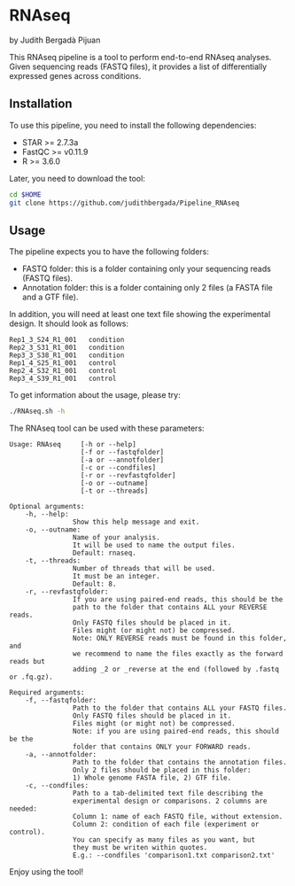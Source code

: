 # RNAseq

by Judith Bergadà Pijuan

This RNAseq pipeline is a tool to perform end-to-end RNAseq analyses.
Given sequencing reads (FASTQ files), it provides a list of differentially expressed genes across conditions.

## Installation

To use this pipeline, you need to install the following dependencies:
- STAR >= 2.7.3a
- FastQC >= v0.11.9
- R >= 3.6.0

Later, you need to download the tool:
```bash
cd $HOME
git clone https://github.com/judithbergada/Pipeline_RNAseq
```

## Usage

The pipeline expects you to have the following folders:
- FASTQ folder: this is a folder containing only your sequencing reads (FASTQ files).
- Annotation folder: this is a folder containing only 2 files (a FASTA file and a GTF file).

In addition, you will need at least one text file showing the experimental design.
It should look as follows:

```
Rep1_3_S24_R1_001	condition
Rep2_3_S31_R1_001	condition
Rep3_3_S38_R1_001	condition
Rep1_4_S25_R1_001	control
Rep2_4_S32_R1_001	control
Rep3_4_S39_R1_001	control
```

To get information about the usage, please try:

```bash
./RNAseq.sh -h
```

The RNAseq tool can be used with these parameters:

```
Usage: RNAseq     [-h or --help]
                  [-f or --fastqfolder]
                  [-a or --annotfolder]
                  [-c or --condfiles]
                  [-r or --revfastqfolder]
                  [-o or --outname]
                  [-t or --threads]

Optional arguments:
    -h, --help:
                Show this help message and exit.
    -o, --outname:
                Name of your analysis.
                It will be used to name the output files.
                Default: rnaseq.
    -t, --threads:
                Number of threads that will be used.
                It must be an integer.
                Default: 8.
    -r, --revfastqfolder:
                If you are using paired-end reads, this should be the
                path to the folder that contains ALL your REVERSE reads.
                Only FASTQ files should be placed in it.
                Files might (or might not) be compressed.
                Note: ONLY REVERSE reads must be found in this folder, and
                we recommend to name the files exactly as the forward reads but
                adding _2 or _reverse at the end (followed by .fastq or .fq.gz).

Required arguments:
    -f, --fastqfolder:
                Path to the folder that contains ALL your FASTQ files.
                Only FASTQ files should be placed in it.
                Files might (or might not) be compressed.
                Note: if you are using paired-end reads, this should be the
                folder that contains ONLY your FORWARD reads.
    -a, --annotfolder:
                Path to the folder that contains the annotation files.
                Only 2 files should be placed in this folder:
                1) Whole genome FASTA file, 2) GTF file.
    -c, --condfiles:
                Path to a tab-delimited text file describing the
                experimental design or comparisons. 2 columns are needed:
                Column 1: name of each FASTQ file, without extension.
                Column 2: condition of each file (experiment or control).
                You can specify as many files as you want, but
                they must be writen within quotes.
                E.g.: --condfiles 'comparison1.txt comparison2.txt'
```

Enjoy using the tool!
